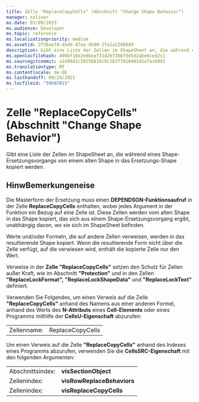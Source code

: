 ```yaml
---
title: Zelle "ReplaceCopyCells" (Abschnitt "Change Shape Behavior")
manager: soliver
ms.date: 03/09/2015
ms.audience: Developer
ms.topic: reference
ms.localizationpriority: medium
ms.assetid: 2f36aefd-da49-47ea-9b90-2fa1a2298849
description: Gibt eine Liste der Zellen im ShapeSheet an, die während eines Shape-Ersetzungsvorgangs von einem alten Shape in das Ersetzungs-Shape kopiert werden.
ms.openlocfilehash: 498bf18e2e0beaf31d2673687dd5d2abe0ced2c1
ms.sourcegitcommit: a1d9041c20256616c9c183f7d1049142a7ac6991
ms.translationtype: MT
ms.contentlocale: de-DE
ms.lasthandoff: 09/24/2021
ms.locfileid: "59607815"
---
```

# <a name="replacecopycells-cell-change-shape-behavior-section"></a>Zelle "ReplaceCopyCells" (Abschnitt "Change Shape Behavior")

Gibt eine Liste der Zellen im ShapeSheet an, die während eines Shape-Ersetzungsvorgangs von einem alten Shape in das Ersetzungs-Shape kopiert werden. 
  
## <a name="remarks"></a>HinwBemerkungeneise

Die Masterform der Ersetzung muss einen **DEPENDSON-Funktionsaufruf** in der Zelle **ReplaceCopyCells** enthalten, wobei jedes Argument in der Funktion ein Bezug auf eine Zelle ist. Diese Zellen werden vom alten Shape in das Shape kopiert, das sich aus einem Shape-Ersetzungsvorgang ergibt, unabhängig davon, wo sie sich im ShapeSheet befinden. 
  
Werte und/oder Formeln, die auf andere Zellen verweisen, werden in das resultierende Shape kopiert. Wenn die resultierende Form nicht über die Zelle verfügt, auf die verwiesen wird, enthält die kopierte Zelle nur den Wert. 
  
Verweise in der **Zelle "ReplaceCopyCells"** setzen den Schutz für Zellen außer Kraft, wie im Abschnitt **"Protection"** und in den Zellen **"ReplaceLockFormat",** **"ReplaceLockShapeData"** und **"ReplaceLockText"** definiert. 
  
Verwenden Sie Folgendes, um einen Verweis auf die Zelle **"ReplaceCopyCells"** anhand des Namens aus einer anderen Formel, anhand des Werts des **N-Attributs** eines **Cell-Elements** oder eines Programms mithilfe der **CellsU-Eigenschaft** abzurufen: 
  
|||
|:-----|:-----|
| Zellenname:  <br/> | ReplaceCopyCells  <br/> |
   
Um einen Verweis auf die Zelle **"ReplaceCopyCells"** anhand des Indexes eines Programms abzurufen, verwenden Sie die **CellsSRC-Eigenschaft** mit den folgenden Argumenten: 
  
|||
|:-----|:-----|
| Abschnittsindex:  <br/> |**visSectionObject** <br/> |
| Zeilenindex:  <br/> |**visRowReplaceBehaviors** <br/> |
| Zellenindex:  <br/> |**visReplaceCopyCells** <br/> |
   

